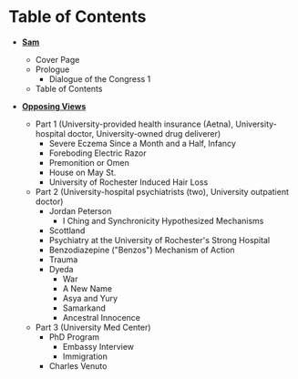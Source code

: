 # Table of Contents

- <a href='/1)%20Sam/Prologue.md#prologue'>**Sam**</a>
  - Cover Page
  - Prologue
    - Dialogue of the Congress 1
  - Table of Contents

- [**Opposing Views**](/2-Opposing-Views)
    - Part 1 (University-provided health insurance (Aetna), University-hospital doctor, University-owned drug deliverer)
      - Severe Eczema Since a Month and a Half, Infancy
      - Foreboding Electric Razor
      - Premonition or Omen
      - House on May St.
      - University of Rochester Induced Hair Loss 
    - Part 2 (University-hospital psychiatrists (two), University outpatient doctor) 
      - Jordan Peterson
        - I Ching and Synchronicity Hypothesized Mechanisms
      - Scottland
      - Psychiatry at the University of Rochester's Strong Hospital
      - Benzodiazepine ("Benzos") Mechanism of Action
      - Trauma
      - Dyeda
        - War
        - A New Name
        - Asya and Yury
        - Samarkand
        - Ancestral Innocence
    - Part 3 (University Med Center)
      - PhD Program
        - Embassy Interview
        - Immigration
      - Charles Venuto
